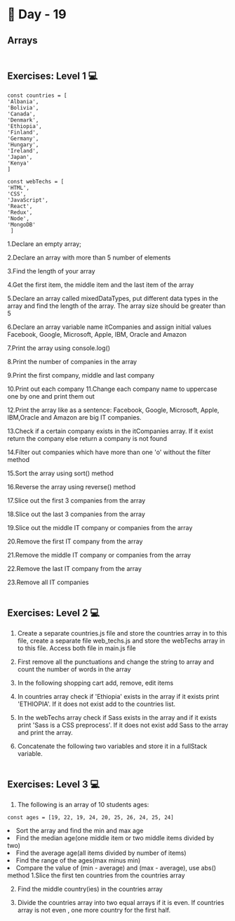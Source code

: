 # 🔖 Day - 19

##  Arrays<br><br>

## Exercises: Level 1 💻

    const countries = [
    'Albania',
    'Bolivia',
    'Canada',
    'Denmark',
    'Ethiopia',
    'Finland',
    'Germany',
    'Hungary',
    'Ireland',
    'Japan',
    'Kenya'
    ]

    const webTechs = [
    'HTML',
    'CSS',
    'JavaScript',
    'React',
    'Redux',
    'Node',
    'MongoDB'
     ]

  1.Declare an empty array;
  
  2.Declare an array with more than 5 number of elements
  
  3.Find the length of your array

  4.Get the first item, the middle item and the last item of the array
  
  5.Declare an array called mixedDataTypes, put different data types in the array and find the length of the array. The array size should be greater than 5
  
  6.Declare an array variable name itCompanies and assign initial values Facebook, Google, Microsoft, Apple, IBM, Oracle and Amazon
  
  7.Print the array using console.log()
  
  8.Print the number of companies in the array
  
  9.Print the first company, middle and last company
  
  10.Print out each company
  11.Change each company name to uppercase one by one and print them out
  
  12.Print the array like as a sentence: Facebook, Google, Microsoft, Apple, IBM,Oracle and Amazon are big IT companies.
  
  13.Check if a certain company exists in the itCompanies array. If it exist return the company else return a company is not found
  
  14.Filter out companies which have more than one 'o' without the filter method
  
  15.Sort the array using sort() method
  
  16.Reverse the array using reverse() method
  
  17.Slice out the first 3 companies from the array

  18.Slice out the last 3 companies from the array
  
  19.Slice out the middle IT company or companies from the array
  
  20.Remove the first IT company from the array
  
  21.Remove the middle IT company or companies from the array
  
  22.Remove the last IT company from the array
  
  23.Remove all IT companies<br><br>

  ## Exercises: Level 2 💻


  1. Create a separate countries.js file and store the countries array in to this file, create a separate file web_techs.js and store the webTechs array in to this file. Access both file in main.js file

  2. First remove all the punctuations and change the string to array and count the number of words in the array
   
  3. In the following shopping cart add, remove, edit items

  4. In countries array check if 'Ethiopia' exists in the array if it exists print 'ETHIOPIA'. If it does not exist add to the countries list.

  5. In the webTechs array check if Sass exists in the array and if it exists print 'Sass is a CSS preprocess'. If it does not exist add Sass to the array and print the array.

  6. Concatenate the following two variables and store it in a fullStack variable.<br><br>

## Exercises: Level 3 💻

  1. The following is an array of 10 students ages:

    const ages = [19, 22, 19, 24, 20, 25, 26, 24, 25, 24]


   <li>Sort the array and find the min and max age
   <li>Find the median age(one middle item or two middle items divided by two)
   <li>Find the average age(all items divided by number of items)
   <li>Find the range of the ages(max minus min)
   <li>Compare the value of (min - average) and (max - average), use abs() method 1.Slice the first ten countries from the countries array



 2. Find the middle country(ies) in the countries array

 3. Divide the countries array into two equal arrays if it is even. If countries array is not even , one more country for the first half.





